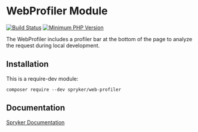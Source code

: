 # WebProfiler Module
[![Build Status](https://travis-ci.org/spryker/web-profiler.svg)](https://travis-ci.org/spryker/web-profiler)
[![Minimum PHP Version](https://img.shields.io/badge/php-%3E%3D%207.2-8892BF.svg)](https://php.net/)

The WebProfiler includes a profiler bar at the bottom of the page to analyze the request during local development.

## Installation

This is a require-dev module:
```
composer require --dev spryker/web-profiler
```

## Documentation

[Spryker Documentation](https://academy.spryker.com/developing_with_spryker/module_guide/modules.html)
